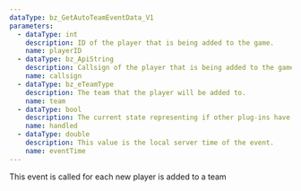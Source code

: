 ```yaml
---
dataType: bz_GetAutoTeamEventData_V1
parameters:
  - dataType: int
    description: ID of the player that is being added to the game.
    name: playerID
  - dataType: bz_ApiString
    description: Callsign of the player that is being added to the game.
    name: callsign
  - dataType: bz_eTeamType
    description: The team that the player will be added to.
    name: team
  - dataType: bool
    description: The current state representing if other plug-ins have modified the default team.
    name: handled
  - dataType: double
    description: This value is the local server time of the event.
    name: eventTime
---
```


This event is called for each new player is added to a team
